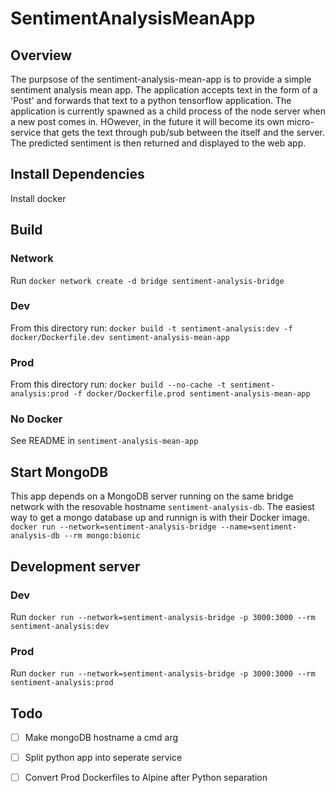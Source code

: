 # SentimentAnalysisMeanApp

## Overview
The purpsose of the sentiment-analysis-mean-app is to provide a simple sentiment analysis mean app. The application accepts text in the form of a 'Post' and forwards that text to a python tensorflow application. The application is currently spawned as a child process of the node server when a new post comes in. HOwever, in the future it will become its own micro-service that gets the text through pub/sub between the itself and the server. The predicted sentiment is then returned and displayed to the web app. 

## Install Dependencies
Install docker

## Build
### Network 
Run `docker network create -d bridge sentiment-analysis-bridge`

### Dev
From this directory run: `docker build -t sentiment-analysis:dev -f docker/Dockerfile.dev sentiment-analysis-mean-app`
### Prod
From this directory run: `docker build --no-cache -t sentiment-analysis:prod -f docker/Dockerfile.prod sentiment-analysis-mean-app`

### No Docker
See README in `sentiment-analysis-mean-app`

## Start MongoDB

This app depends on a MongoDB server running on the same bridge network with the resovable hostname `sentiment-analysis-db`. The easiest way to get a mongo database up and runnign is with their Docker image.
`docker run --network=sentiment-analysis-bridge --name=sentiment-analysis-db --rm mongo:bionic`

## Development server
### Dev
Run `docker run --network=sentiment-analysis-bridge -p 3000:3000 --rm sentiment-analysis:dev`
### Prod
Run `docker run --network=sentiment-analysis-bridge -p 3000:3000 --rm sentiment-analysis:prod`

## Todo
* [ ] Make mongoDB hostname a cmd arg
* [ ] Split python app into seperate service
* [ ] Convert Prod Dockerfiles to Alpine after Python separation

